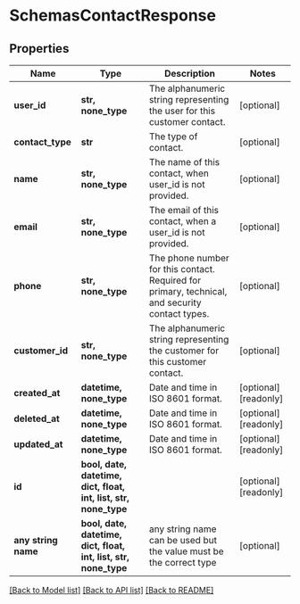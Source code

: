 # SchemasContactResponse


## Properties
Name | Type | Description | Notes
------------ | ------------- | ------------- | -------------
**user_id** | **str, none_type** | The alphanumeric string representing the user for this customer contact. | [optional] 
**contact_type** | **str** | The type of contact. | [optional] 
**name** | **str, none_type** | The name of this contact, when user_id is not provided. | [optional] 
**email** | **str, none_type** | The email of this contact, when a user_id is not provided. | [optional] 
**phone** | **str, none_type** | The phone number for this contact. Required for primary, technical, and security contact types. | [optional] 
**customer_id** | **str, none_type** | The alphanumeric string representing the customer for this customer contact. | [optional] 
**created_at** | **datetime, none_type** | Date and time in ISO 8601 format. | [optional] [readonly] 
**deleted_at** | **datetime, none_type** | Date and time in ISO 8601 format. | [optional] [readonly] 
**updated_at** | **datetime, none_type** | Date and time in ISO 8601 format. | [optional] [readonly] 
**id** | **bool, date, datetime, dict, float, int, list, str, none_type** |  | [optional] [readonly] 
**any string name** | **bool, date, datetime, dict, float, int, list, str, none_type** | any string name can be used but the value must be the correct type | [optional]

[[Back to Model list]](../README.md#documentation-for-models) [[Back to API list]](../README.md#documentation-for-api-endpoints) [[Back to README]](../README.md)



